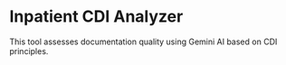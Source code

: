 # Inpatient CDI Analyzer

This tool assesses documentation quality using Gemini AI based on CDI principles.